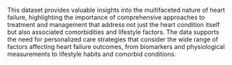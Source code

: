 This dataset provides valuable insights into the multifaceted nature of heart failure, highlighting the importance of comprehensive approaches to treatment and management that address not just the heart condition itself but also associated comorbidities and lifestyle factors. The data supports the need for personalized care strategies that consider the wide range of factors affecting heart failure outcomes, from biomarkers and physiological measurements to lifestyle habits and comorbid conditions.
